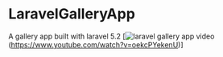# LaravelGalleryApp
A gallery app built with laravel 5.2
[![laravel gallery app video](https://i.ytimg.com/vi/oekcPYekenU/maxresdefault.jpg)(https://www.youtube.com/watch?v=oekcPYekenU)]
